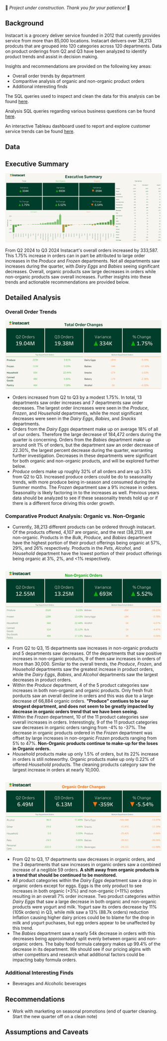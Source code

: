 🚧 *Project under construction. Thank you for your patience!* 🚧

## Background

Instacart is a grocery deliver service founded in 2012 that curently provides service from more than 85,000 locations. Instacart delivers over 38,213 prodcuts that are grouped into 120 categories across 120 departments. Data on product orderings from Q2 and Q3 have been analyzed to identify product trends and assist in decision making.


Insights and recommendations are provided on the following key areas:

- Overall order trends by department
- Comparitive analysis of organic and non-organic product orders
- Additional interesting finds

The SQL queries used to inspect and clean the data for this analysis can be found [here](setup_queries).

Analysis SQL queries regarding various business questions can be found [here](analysis_queries).

An interactive Tableau dashboard used to report and explore customer service trends can be found [here](https://public.tableau.com/app/profile/nick.feichtel/viz/InstacartReorderAnalysis/ExecutiveSummary).

## Data

## Executive Summary

![Executive Summary Dash](assets/executive_summary.png)

From Q2 2024 to Q3 2024 Instacart's overall orders increased by 333,587. This 1.75% increase in orders can in part be attributed to large order increases in the *Produce* and *Frozen* departments. Not all departments saw increases during the quarter, with *Dairy Eggs* and *Babies* seeing significant decreases. Overall, organic products saw large decreases in orders while non-organic products saw overall increases. Further insights into these trends and actionable recommendations are provided below.

## Detailed Analysis

### Overall Order Trends

![Total Orders Dash](assets/total_orders.png)

- Orders increased from Q2 to Q3 by a modest 1.75%. In total, 13 departments saw order increases and 7 departments saw order decreases. The largest order iincreases were seen in the *Produce*, *Frozen*, and *Household* departments, while the most significant decreases were seen in the *Dairy Eggs*, *Babies*, and *Snacks* departments. 
- Orders from the *Dairy Eggs* department make up on average 18% of all of our orders. Therefore the large decrease of 184,472 orders during the quarter is concerning. Orders from the *Babies* department make up around onlt 1% of orders, but the department saw an order decrease of 22.30%, the largest percent decrease during the quarter, warranting further investigation. Decreases in these departments were significant for both organic and non-organic products, and will be explored further below.
- *Produce* orders make up roughly 32% of all orders and are up 3.5% from Q2 to Q3. Increased produce orders could be do to seasonality trends, with more produce being in-season and consumed during the Summer months. The *Frozen* department saw a 9% increase in orders. Seasonality is likely factoring in to the increases as well. Previous years data should be analyzed to see if these seasonality trends hold up or if there is a different force driving this order growth.

### Comparative Product Analysis: Organic vs. Non-Organic

- Currently, 38,213 different products can be ordered through instacart. Of the products offered, 4,107 are organic, and the rest (38,213), are non-organic. Products in the *Bulk*, *Produce*, and *Babies* department have the highest portion of their product offerings being organic at 57%, 29%, and 26% respectively. Products in the *Pets*, *Alcohol*, and *Household* department have the lowest portion of their product offerings being organic at 3%, 2%, and <1% respectively.


<br>![Non-Organic Orders Dash](assets/non_organic_orders.png)

- From Q2 to Q3, 15 departments saw increases in non-organic products and 5 departments saw decreases. Of the departments that saw positive increases in non-organic products, 9 of them saw increases in orders of more than 30,000. Similar to the overall trends, the *Produce*, *Frozen*, and *Household* departments saw the greatest increase in product orders, while the *Dairy Eggs*, *Babies*, and *Alcohol* departments saw the largest decreases in product orders.
- Within the *Produce* department, 4 of the 5 product categories saw increases in both non-organic and organic products. Only fresh fruit porducts saw an overall decline in orders and this was due to a large decrease of 66,884 organic orders. **"Produce" contiues to be our strogest department, and does not seem to be greatly impacted by decrease in organic orders trend that we have been seeing.**
- Within the *Frozen* department, 10 of the 11 product categories saw overall increases in orders. Interestingly, 9 of the 11 product categories saw decreases in organic orders ranging from -4% to -37%. The decrease in organic products ordered in the *Frozen* department was offset by large increases in non-organic *Frozen* products ranging from 5% to 47%. **Non-Organic products continue to make-up for the loses in Organic orders.**
- *Household* products make up only 1.5% of orders, but its 22% increase in orders is still noteworthy. Organic products make up only 0.22% of offered *Household* products. The cleaning products category saw the largest increase in orders at nearly 10,000.

<br>![Organic Order Dash](assets/organic_orders.png)

- From Q2 to Q3, 17 departments saw decreases in organic orders, and the 3 departments that saw increases in organic orders saw a combined increase of a neglible 59 orders. **A shift away from organic products is a trend that should be continued to be monitored.** 
- All product categories within the *Dairy Eggs* department saw a drop in organic orders except for eggs. Eggs is the only product to see increases in both organic (+3%) and non-organic (+11%) orders resulting in an overall 7% order increase. Two product categories within *Dairy Eggs* that saw a large decrease in both organic and non-organic products were yogurt and milk. Yogurt saw its orders decrease by 11% (105k orders) in Q3, while milk saw a 13% (88.7k orders) reduction Inflation causing higher dairy prices could be to blame for the drop in milk and yogurt puchases, but egg orders appear to be unaffected by this trend.
- The *Babies* department saw a nearly 54k decrease in orders with this decreases being approximately split evenly between organic and non-organic orders. The baby food formula category makes up 99.4% of the decrease in its department. We should see if our pricing algins with other competitors and research what additional factors could be impacting baby formula orders.

### Additional Interesting Finds

- Beverages and Alcoholic beverages



## Recommendations

- Work with marketing on seasonal promotions (end of quarter cleaning. Start the new quarter off on a clean note)

## Assumptions and Caveats

